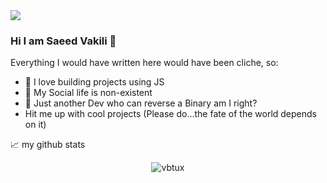 <img src="https://github.com/vbtux/vbtux/blob/master/images/githubcoverpage.png">

### Hi I am Saeed Vakili 👋

Everything I would have written here would have been cliche, so:

- 🌱 I love building projects using JS
- 🤔 My Social life is non-existent
- 🤝 Just another Dev who can reverse a Binary am I right?
- Hit me up with cool projects (Please do...the fate of the world depends on it)


📈 my github stats

<p align="center"> <img src="https://github-readme-stats.vercel.app/api?username=vbtux&show_icons=true&theme=gotham" alt="vbtux" />
